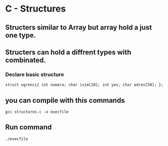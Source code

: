 # C - Structures

## Structers similar to Array but array hold a just one type. 
## Structers can hold a diffrent types with combinated.

### Declare basic structure

`struct ogrenci{
	int numara;
	char isim[20];
	int yas;
	char adres[50];
};
`
## you can compile with this commands

`gcc structures.c -o execfile` </br>

## Run command

`./execfile`

